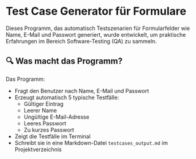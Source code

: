 # Test Case Generator für Formulare

Dieses Programm, das automatisch Testszenarien für Formularfelder wie Name, E-Mail und Passwort generiert, wurde entwickelt, um praktische Erfahrungen im Bereich Software-Testing (QA) zu sammeln.

## 🔍 Was macht das Programm?

Das Programm:

- Fragt den Benutzer nach Name, E-Mail und Passwort
- Erzeugt automatisch 5 typische Testfälle:
  - Gültiger Eintrag
  - Leerer Name
  - Ungültige E-Mail-Adresse
  - Leeres Passwort
  - Zu kurzes Passwort
- Zeigt die Testfälle im Terminal
- Schreibt sie in eine Markdown-Datei `testcases_output.md` im Projektverzeichnis